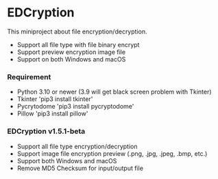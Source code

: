 # EDCryption

This miniproject about file encryption/decryption.
- Support all file type with file binary encrypt
- Support preview encryption image file
- Support on both Windows and macOS

### Requirement

- Python 3.10 or newer (3.9 will get black screen problem with Tkinter)
- Tkinter 'pip3 install tkinter'
- Pycrytodome 'pip3 install pycryptodome'
- Pillow 'pip3 install pillow'

### EDCryption v1.5.1-beta

- Support all file type encryption/decryption
- Support image file encryption preview (.png, .jpg, .jpeg, .bmp, etc.)
- Support both Windows and macOS
- Remove MD5 Checksum for input/output file
